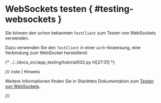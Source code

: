 # WebSockets testen { #testing-websockets }

Sie können den schon bekannten `TestClient` zum Testen von WebSockets verwenden.

Dazu verwenden Sie den `TestClient` in einer `with`-Anweisung, eine Verbindung zum WebSocket herstellend:

{* ../../docs_src/app_testing/tutorial002.py hl[27:31] *}

/// note | Hinweis

Weitere Informationen finden Sie in Starlettes Dokumentation zum <a href="https://www.starlette.dev/testclient/#testing-websocket-sessions" class="external-link" target="_blank">Testen von WebSockets</a>.

///
